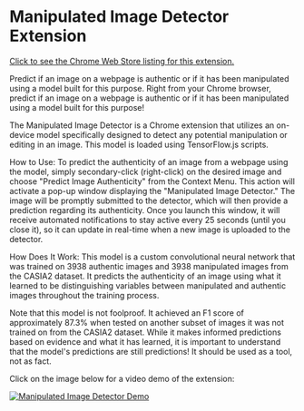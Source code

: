 # Manipulated Image Detector Extension

[Click to see the Chrome Web Store listing for this extension.](https://chrome.google.com/webstore/detail/manipulated-image-detecto/ieooocebljbioibcclgcmkpfpjbcaijg)

Predict if an image on a webpage is authentic or if it has been manipulated using a model built for this purpose.
Right from your Chrome browser, predict if an image on a webpage is authentic or if it has been manipulated using a model built for this purpose!

The Manipulated Image Detector is a Chrome extension that utilizes an on-device model specifically designed to detect any potential manipulation or editing in an image. This model is loaded using TensorFlow.js scripts.

How to Use:
To predict the authenticity of an image from a webpage using the model, simply secondary-click (right-click) on the desired image and choose "Predict Image Authenticity" from the Context Menu. This action will activate a pop-up window displaying the "Manipulated Image Detector." The image will be promptly submitted to the detector, which will then provide a prediction regarding its authenticity. Once you launch this window, it will receive automated notifications to stay active every 25 seconds (until you close it), so it can update in real-time when a new image is uploaded to the detector.

How Does It Work:
This model is a custom convolutional neural network that was trained on 3938 authentic images and 3938 manipulated images from the CASIA2 dataset. It predicts the authenticity of an image using what it learned to be distinguishing variables between manipulated and authentic images throughout the training process.

Note that this model is not foolproof. It achieved an F1 score of approximately 87.3% when tested on another subset of images it was not trained on from the CASIA2 dataset. While it makes informed predictions based on evidence and what it has learned, it is important to understand that the model's predictions are still predictions! It should be used as a tool, not as fact.

Click on the image below for a video demo of the extension:

[![Manipulated Image Detector Demo](https://img.youtube.com/vi/ivoX-HomIR4/0.jpg)](https://youtu.be/ivoX-HomIR4 "Manipulated Image Detector Demo")
